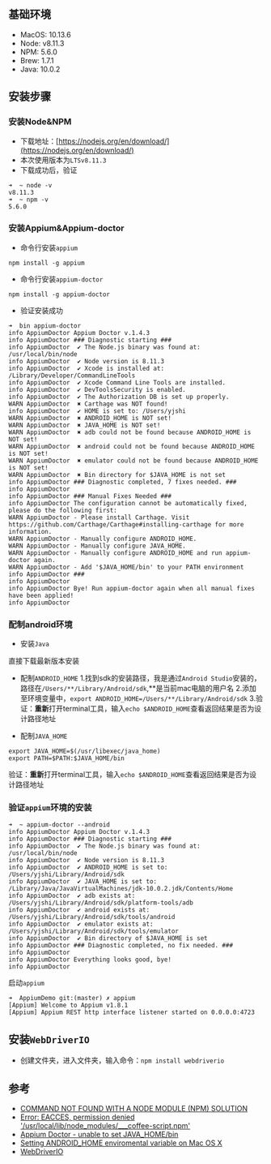 ## 基础环境

- MacOS: 10.13.6
- Node: v8.11.3
- NPM: 5.6.0
- Brew: 1.7.1
- Java: 10.0.2


## 安装步骤

### 安装Node&NPM

- 下载地址：[https://nodejs.org/en/download/](https://nodejs.org/en/download/)
- 本次使用版本为`LTSv8.11.3`
- 下载成功后，验证
```
➜  ~ node -v
v8.11.3
➜  ~ npm -v
5.6.0
```

### 安装Appium&Appium-doctor

- 命令行安装`appium`

```
npm install -g appium
```

- 命令行安装`appium-doctor`

```
npm install -g appium-doctor
```

- 验证安装成功

```
➜  bin appium-doctor
info AppiumDoctor Appium Doctor v.1.4.3
info AppiumDoctor ### Diagnostic starting ###
info AppiumDoctor  ✔ The Node.js binary was found at: /usr/local/bin/node
info AppiumDoctor  ✔ Node version is 8.11.3
info AppiumDoctor  ✔ Xcode is installed at: /Library/Developer/CommandLineTools
info AppiumDoctor  ✔ Xcode Command Line Tools are installed.
info AppiumDoctor  ✔ DevToolsSecurity is enabled.
info AppiumDoctor  ✔ The Authorization DB is set up properly.
WARN AppiumDoctor  ✖ Carthage was NOT found!
info AppiumDoctor  ✔ HOME is set to: /Users/yjshi
WARN AppiumDoctor  ✖ ANDROID_HOME is NOT set!
WARN AppiumDoctor  ✖ JAVA_HOME is NOT set!
WARN AppiumDoctor  ✖ adb could not be found because ANDROID_HOME is NOT set!
WARN AppiumDoctor  ✖ android could not be found because ANDROID_HOME is NOT set!
WARN AppiumDoctor  ✖ emulator could not be found because ANDROID_HOME is NOT set!
WARN AppiumDoctor  ✖ Bin directory for $JAVA_HOME is not set
info AppiumDoctor ### Diagnostic completed, 7 fixes needed. ###
info AppiumDoctor 
info AppiumDoctor ### Manual Fixes Needed ###
info AppiumDoctor The configuration cannot be automatically fixed, please do the following first:
WARN AppiumDoctor - Please install Carthage. Visit https://github.com/Carthage/Carthage#installing-carthage for more information.
WARN AppiumDoctor - Manually configure ANDROID_HOME.
WARN AppiumDoctor - Manually configure JAVA_HOME.
WARN AppiumDoctor - Manually configure ANDROID_HOME and run appium-doctor again.
WARN AppiumDoctor - Add '$JAVA_HOME/bin' to your PATH environment
info AppiumDoctor ###
info AppiumDoctor 
info AppiumDoctor Bye! Run appium-doctor again when all manual fixes have been applied!
info AppiumDoctor 

```

### 配制android环境

- 安装`Java`

直接下载最新版本安装

- 配制`ANDROID_HOME`
    1.找到sdk的安装路径，我是通过`Android Studio`安装的，路径在`/Users/**/Library/Android/sdk`,**是当前mac电脑的用户名
    2.添加至环境变量中，`export ANDROID_HOME=/Users/**/Library/Android/sdk`
    3.验证：**重新**打开terminal工具，输入`echo $ANDROID_HOME`查看返回结果是否为设计路径地址

- 配制`JAVA_HOME`
```
export JAVA_HOME=$(/usr/libexec/java_home)
export PATH=$PATH:$JAVA_HOME/bin
```

验证：**重新**打开terminal工具，输入`echo $ANDROID_HOME`查看返回结果是否为设计路径地址


### 验证`appium`环境的安装

```
➜  ~ appium-doctor --android
info AppiumDoctor Appium Doctor v.1.4.3
info AppiumDoctor ### Diagnostic starting ###
info AppiumDoctor  ✔ The Node.js binary was found at: /usr/local/bin/node
info AppiumDoctor  ✔ Node version is 8.11.3
info AppiumDoctor  ✔ ANDROID_HOME is set to: /Users/yjshi/Library/Android/sdk
info AppiumDoctor  ✔ JAVA_HOME is set to: /Library/Java/JavaVirtualMachines/jdk-10.0.2.jdk/Contents/Home
info AppiumDoctor  ✔ adb exists at: /Users/yjshi/Library/Android/sdk/platform-tools/adb
info AppiumDoctor  ✔ android exists at: /Users/yjshi/Library/Android/sdk/tools/android
info AppiumDoctor  ✔ emulator exists at: /Users/yjshi/Library/Android/sdk/tools/emulator
info AppiumDoctor  ✔ Bin directory of $JAVA_HOME is set
info AppiumDoctor ### Diagnostic completed, no fix needed. ###
info AppiumDoctor
info AppiumDoctor Everything looks good, bye!
info AppiumDoctor
```

启动`appium`

```
➜  AppiumDemo git:(master) ✗ appium
[Appium] Welcome to Appium v1.8.1
[Appium] Appium REST http interface listener started on 0.0.0.0:4723
```
## 安装`WebDriverIO`

- 创建文件夹，进入文件夹，输入命令：`npm install webdriverio`



## 参考

- [COMMAND NOT FOUND WITH A NODE MODULE (NPM) SOLUTION](http://blog.webbb.be/command-not-found-node-npm/)
- [Error: EACCES, permission denied '/usr/local/lib/node_modules/___coffee-script.npm'](https://github.com/npm/npm/issues/2049)
- [Appium Doctor - unable to set JAVA_HOME/bin](https://discuss.appium.io/t/appium-doctor-unable-to-set-java-home-bin/12902/8)
- [Setting ANDROID_HOME enviromental variable on Mac OS X](https://stackoverflow.com/questions/19986214/setting-android-home-enviromental-variable-on-mac-os-x)
- [WebDriverIO](http://webdriver.io/)